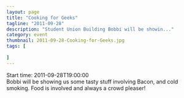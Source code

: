 ```yaml
---
layout: page 
title: "Cooking for Geeks"
tagline: "2011-09-28"
description: "Student Union Building Bobbi will be showin..."
category: event
thumbnail: 2011-09-28-Cooking-for-Geeks.jpg
tags: [
	
]
---
```


Start time: 2011-09-28T19:00:00  
Bobbi will be showing us some tasty stuff involving Bacon, and cold smoking.  Food is involved and always a crowd pleaser!
